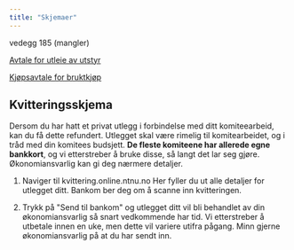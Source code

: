 ```yaml
---
title: "Skjemaer"
---
```


vedegg 185 (mangler)

[Avtale for utleie av utstyr](/public/attachments/799-Utleiekontrakt_Online.docx.pdf)

[Kjøpsavtale for bruktkjøp](/public/attachments/827-KjoepsavtaleMal_.pdf)

## Kvitteringsskjema

Dersom du har hatt et privat utlegg i forbindelse med ditt komiteearbeid, kan du få dette refundert. Utlegget skal være rimelig til komitearbeidet, og i tråd med din komitees budsjett. **De fleste komiteene har allerede egne bankkort**, og vi etterstreber å bruke disse, så langt det lar seg gjøre. Økonomiansvarlig kan gi deg nærmere detaljer. 

1. Naviger til kvittering.online.ntnu.no Her fyller du ut alle detaljer for utlegget ditt. Bankom ber deg om å scanne inn kvitteringen.

2. Trykk på "Send til bankom" og utlegget ditt vil bli behandlet av din økonomiansvarlig så snart vedkommende har tid. Vi etterstreber å utbetale innen en uke, men dette vil variere utifra pågang. Minn gjerne økonomiansvarlig på at du har sendt inn.